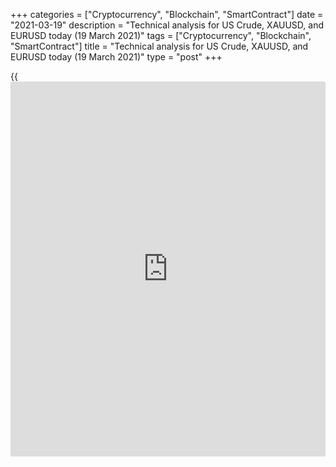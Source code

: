+++
categories = ["Cryptocurrency", "Blockchain", "SmartContract"]
date = "2021-03-19"
description = "Technical analysis for US Crude, XAUUSD, and EURUSD today (19 March 2021)"
tags = ["Cryptocurrency", "Blockchain", "SmartContract"]
title = "Technical analysis for US Crude, XAUUSD, and EURUSD today (19 March 2021)"
type = "post"
+++

{{<iframe id="large-banner" src="https://www.bounty.group/#slide=2.0" width="100%" height="600" scrolling="no" style="border: 0px solid rgb(216, 221, 230); border-radius: 3px;">}}

2021-03-19

2021-03-19

Short-term analysis for oil, gold, and EURUSD for 19.03.2021Alex
Rodionov

I welcome my fellow traders! I have made a price forecast for US Crude,
XAUUSD, and EURUSD using a combination of margin zones methodology and
technical analysis. Based on the market analysis, I suggest entry
signals for intraday traders.

The collapse of oil prices occurred yesterday after breaking out the
Intermediary Zone 64.16 - 63.93.

The article covers the following subjects:

## Oil price forecast for today: USCrude analysis

The collapse of oil prices occurred yesterday after breaking out the
Intermediary Zone 64.16 - 63.93. The short-term trend reversed down. As
a result, the Target and Gold Zones were reached. The latter is a strong
support at 59.63 - 59.41.

For a further price fall, the bears need to break out the Gold Zone and
consolidate at the US trading session below. In this case, the next
target will be Target Zone 2 57.37 - 56.92.

Today there was a test of the short-term downtrend's border 60.79 -
60.57. This caused a certain reaction from new traders. Now the price is
falling and is trying to break out another support.

### [USCrude][1] trading ideas for today:

Sell according to the pattern in Intermediary Zone 60.79 - 60.57.
TakeProfit: 58.37. StopLoss: according to the pattern rules.

* * *

## Gold price forecast for today: XAUUSD analysis

Gold is trading in a short-term uptrend, the target of which is the
Target Zone 1786 - 1776. Yesterday the price corrected to the zone of
good buy prices 1730 - 1728, which led to an opening of new long trades
by major traders.

For today, the gold price is likely to grow. The nearest target is the
resistance level of 1755.

An alternative scenario is a breakout of support at 1720 and
consolidation of the price below. In this case, it will be possible to
expect a test of the trend border 1705 - 1700.

### [XAUUSD][2] trading ideas for today:

Hold up purchases entered in the zone of 1730 - 1723. TakeProfit: 1755,
Target Zone 1786 - 1776. StopLoss: 1728.

* * *

## Euro/Dollar forecast for today: EURUSD analysis

The euro short-term uptrend continues, the target of which is the Target
Zone 1.2011 - 1.1995. Yesterday there was a retest of the trend border
1.1910 - 1.1902. It was not possible to break out the level. The price
is growing.

It is profitable to hold euro purchases entered in the zone of 1.1911 -
1.1892. When two new highs and lows appear, it will be possible to move
trades to breakeven.

To sell the euro, a breakout of level 1.1892 and price consolidation at
the US trading session below are required. In this case, the short-term
trend will reverse down, and the target for sales will be the lower
Target Zone 1.1830 - 1.1814.

### [EURUSD][3] trading ideas for today:

Hold up purchases entered in the zone of 1.1911 - 1.1892. TakeProfit:
1.1990. StopLoss: 1.1884.

* * *

P.S. Did you like my article? Share it in social networks: it will be
the best “thank you" :)

Ask me questions and comment below. I’ll be glad to answer your
questions and give necessary explanations.

 **Useful links:**

  * I recommend trying to trade with a reliable broker [here][4]. The system allows you to trade by yourself or copy successful traders from all across the globe.
  * Use my promo-code BLOG for getting deposit bonus 50% on LiteForex platform. Just enter this code in the appropriate field while [depositing][5] your trading account.
  * Telegram chat for traders: <t.me/liteforexengchat>. We are sharing the signals and trading experience
  * Telegram channel with high-quality analytics, Forex reviews, training articles, and other useful things for traders <t.me/liteforex>

## Price chart of USCrude in real time mode

The content of this article reflects the author’s opinion and does not
necessarily reflect the official position of LiteForex. The material
published on this page is provided for informational purposes only and
should not be considered as the provision of investment advice for the
purposes of Directive 2004/39/EC.

Rate this article:

{{value}}

( {{count}} {{title}} )

   1. my.liteforex.com/trading?type=oil
   2. my.liteforex.com/trading/chart?symbol=XAUUSD&returnUrl=true
   3. my.liteforex.com/trading/chart?symbol=EURUSD&returnUrl=true
   4. my.liteforex.com/?category=analysts-opinions&slug=short-term-analysis-for-oil-gold-and-eurusd-for-19032021&openPopup=%2Fregistration%2Fpopup&utm_source=blog&utm_medium=article&utm_campaign=bonus
   5. my.liteforex.com/deposit/?category=analysts-opinions&slug=short-term-analysis-for-oil-gold-and-eurusd-for-19032021&promo_code=BLOG&utm_source=blog&utm_medium=article&utm_campaign=bonus